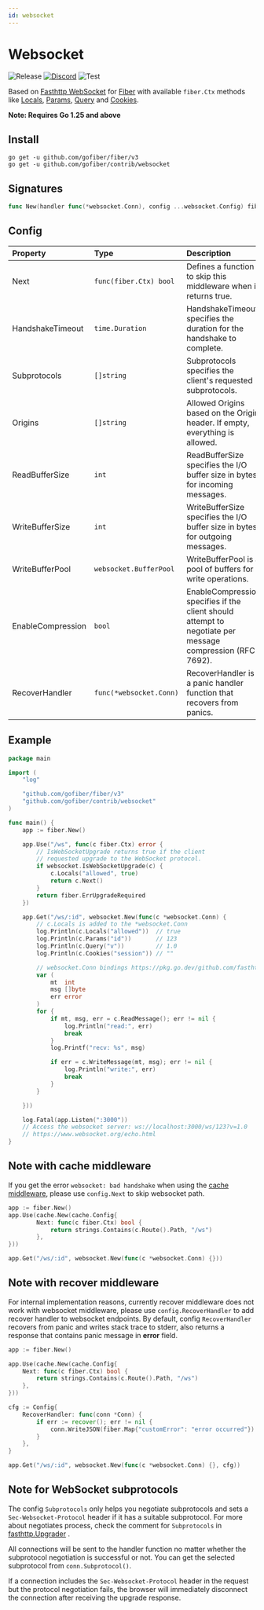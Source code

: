 ```yaml
---
id: websocket
---
```


# Websocket

![Release](https://img.shields.io/github/v/tag/gofiber/contrib?filter=websocket*)
[![Discord](https://img.shields.io/discord/704680098577514527?style=flat&label=%F0%9F%92%AC%20discord&color=00ACD7)](https://gofiber.io/discord)
![Test](https://github.com/gofiber/contrib/workflows/Test%20websocket/badge.svg)

Based on [Fasthttp WebSocket](https://github.com/fasthttp/websocket) for [Fiber](https://github.com/gofiber/fiber) with available `fiber.Ctx` methods like [Locals](http://docs.gofiber.io/ctx#locals), [Params](http://docs.gofiber.io/ctx#params), [Query](http://docs.gofiber.io/ctx#query) and [Cookies](http://docs.gofiber.io/ctx#cookies).

**Note: Requires Go 1.25 and above**

## Install

```
go get -u github.com/gofiber/fiber/v3
go get -u github.com/gofiber/contrib/websocket
```

## Signatures
```go
func New(handler func(*websocket.Conn), config ...websocket.Config) fiber.Handler {
```

## Config

| Property            | Type                         | Description                                                                                                                   | Default                |
|:--------------------|:-----------------------------|:------------------------------------------------------------------------------------------------------------------------------|:-----------------------|
| Next                | `func(fiber.Ctx) bool`       | Defines a function to skip this middleware when it returns true.                                                              | `nil`                  |
| HandshakeTimeout    | `time.Duration`              | HandshakeTimeout specifies the duration for the handshake to complete.                                                        | `0` (No timeout)       |
| Subprotocols        | `[]string`                   | Subprotocols specifies the client's requested subprotocols.                                                                   | `nil`                  |
| Origins             | `[]string`                   | Allowed Origins based on the Origin header. If empty, everything is allowed.                                                  | `nil`                  |
| ReadBufferSize      | `int`                        | ReadBufferSize specifies the I/O buffer size in bytes for incoming messages.                                                  | `0` (Use default size) |
| WriteBufferSize     | `int`                        | WriteBufferSize specifies the I/O buffer size in bytes for outgoing messages.                                                 | `0` (Use default size) |
| WriteBufferPool     | `websocket.BufferPool`       | WriteBufferPool is a pool of buffers for write operations.                                                                    | `nil`                  |
| EnableCompression   | `bool`                       | EnableCompression specifies if the client should attempt to negotiate per message compression (RFC 7692).                     | `false`                |
| RecoverHandler      | `func(*websocket.Conn)`      | RecoverHandler is a panic handler function that recovers from panics.                                                         | `defaultRecover`       |


## Example

```go
package main

import (
	"log"

	"github.com/gofiber/fiber/v3"
	"github.com/gofiber/contrib/websocket"
)

func main() {
	app := fiber.New()

	app.Use("/ws", func(c fiber.Ctx) error {
		// IsWebSocketUpgrade returns true if the client
		// requested upgrade to the WebSocket protocol.
		if websocket.IsWebSocketUpgrade(c) {
			c.Locals("allowed", true)
			return c.Next()
		}
		return fiber.ErrUpgradeRequired
	})

	app.Get("/ws/:id", websocket.New(func(c *websocket.Conn) {
		// c.Locals is added to the *websocket.Conn
		log.Println(c.Locals("allowed"))  // true
		log.Println(c.Params("id"))       // 123
		log.Println(c.Query("v"))         // 1.0
		log.Println(c.Cookies("session")) // ""

		// websocket.Conn bindings https://pkg.go.dev/github.com/fasthttp/websocket?tab=doc#pkg-index
		var (
			mt  int
			msg []byte
			err error
		)
		for {
			if mt, msg, err = c.ReadMessage(); err != nil {
				log.Println("read:", err)
				break
			}
			log.Printf("recv: %s", msg)

			if err = c.WriteMessage(mt, msg); err != nil {
				log.Println("write:", err)
				break
			}
		}

	}))

	log.Fatal(app.Listen(":3000"))
	// Access the websocket server: ws://localhost:3000/ws/123?v=1.0
	// https://www.websocket.org/echo.html
}

```

## Note with cache middleware

If you get the error `websocket: bad handshake` when using the [cache middleware](https://github.com/gofiber/fiber/tree/master/middleware/cache), please use `config.Next` to skip websocket path.

```go
app := fiber.New()
app.Use(cache.New(cache.Config{
		Next: func(c fiber.Ctx) bool {
			return strings.Contains(c.Route().Path, "/ws")
		},
}))

app.Get("/ws/:id", websocket.New(func(c *websocket.Conn) {}))
```

## Note with recover middleware

For internal implementation reasons, currently recover middleware does not work with websocket middleware, please use `config.RecoverHandler` to add recover handler to websocket endpoints.
By default, config `RecoverHandler` recovers from panic and writes stack trace to stderr, also returns a response that contains panic message in **error** field.


```go
app := fiber.New()

app.Use(cache.New(cache.Config{
    Next: func(c fiber.Ctx) bool {
        return strings.Contains(c.Route().Path, "/ws")
    },
}))

cfg := Config{
    RecoverHandler: func(conn *Conn) {
        if err := recover(); err != nil {
            conn.WriteJSON(fiber.Map{"customError": "error occurred"})
        }
    },
}

app.Get("/ws/:id", websocket.New(func(c *websocket.Conn) {}, cfg))


```

## Note for WebSocket subprotocols

The config `Subprotocols` only helps you negotiate subprotocols and sets a `Sec-Websocket-Protocol` header if it has a suitable subprotocol. For more about negotiates process, check the comment for `Subprotocols` in [fasthttp.Upgrader](https://pkg.go.dev/github.com/fasthttp/websocket#Upgrader) .

All connections will be sent to the handler function no matter whether the subprotocol negotiation is successful or not. You can get the selected subprotocol from `conn.Subprotocol()`. 

If a connection includes the `Sec-Websocket-Protocol` header in the request but the protocol negotiation fails, the browser will immediately disconnect the connection after receiving the upgrade response.
